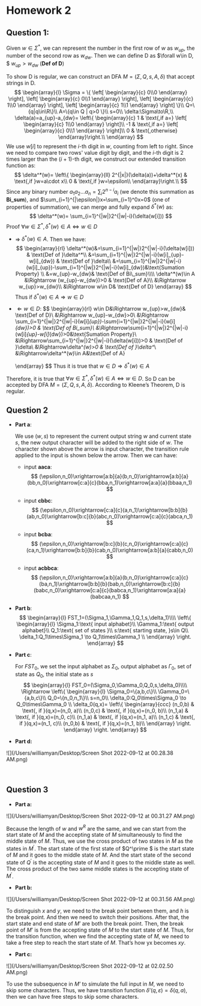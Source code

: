 # Homework 2

## Question 1:

Given $w\in \Sigma^*$, we can represent the number in the first row of $w$ as $w_{up}$, the number of the second row as $w_{dw}$. Then we can define D as $\forall w\in D, $  $w_{up}>w_{dw}$ (**Def of D**)  

To show D is regular, we can construct an DFA $M=(\Sigma,Q,s,A,\delta)$ that accept strings in D.
$$
\begin{array}{l}
\Sigma = \{
\left[ \begin{array}{c} 0\\0 \end{array} \right],
\left[ \begin{array}{c} 0\\1 \end{array} \right],
\left[ \begin{array}{c} 1\\0 \end{array} \right],
\left[ \begin{array}{c} 1\\1 \end{array} \right]
\}\\
Q=\{q|q\in\R\}\\
A=\{q\in Q | q>0 \}\\
s=0\\
\delta:\Sigma\to\R,\\
\delta(a)=a_{up}-a_{dw}=
\left\{
\begin{array}{c}  
	1 & \text{,if a=} \left[ \begin{array}{c} 1\\0 \end{array} \right]\\
	-1 & \text{,if a=} \left[ \begin{array}{c} 0\\1 \end{array} \right]\\
	0   & \text{,otherwise}
\end{array}\right.\\
\end{array}
$$
We use $w[i]$ to represent the $i$-th digit in $w$, counting from left to right. Since we need to compare two rows' value digit by digit, and the $i$-th digit is 2 times larger than the $(i+1)$-th digit, we construct our extended transition function as:
$$
\delta^*(w)=
\left\{
\begin{array}{ll}  
	2^{|x|}(\delta(a))+\delta^*(x) & \text{,if }w=a\cdot x\\
	0 & \text{,if }w=\epsilon\\
\end{array}\right.\\
$$
Since any binary number $a_1a_2...a_n=\sum_i 2^{n-i}a_i$ (we denote this summation as **Bi_sum**), and $\sum_{i=1}^{|\epsilon|}x=\sum_{i=1}^0x=0$ (one of properties of summation), we can merge and fully expand $\delta^*(w)$ as:
$$
\delta^*(w)=
\sum_{i=1}^{|w|}2^{|w|-i}(\delta(w[i]))
$$
Proof $\forall w\in\Sigma^*, \delta^*(w)\in A\iff w\in D$  

- $\Rightarrow$ $\delta^*(w)\in A$. Then we have:
  $$
  \begin{array}{rl}
  	\delta^*(w)&=\sum_{i=1}^{|w|}2^{|w|-i}(\delta(w[i])) & \text{Def of }\delta^*\\
      &=\sum_{i=1}^{|w|}2^{|w|-i}(w[i]_{up}-w[i]_{dw}) & \text{Def of }\delta\\
      &=\sum_{i=1}^{|w|}2^{|w|-i}(w[i]_{up})-\sum_{i=1}^{|w|}2^{|w|-i}(w[i]_{dw})&\text{Sumation Property} \\
      &=w_{up}-w_{dw}& \text{Def of Bi\_sum}\\\\
      \delta^*(w)\in A &\Rightarrow (w_{up}-w_{dw})>0 & \text{Def of A}\\
      &\Rightarrow w_{up}>w_{dw}\\
      &\Rightarrow w\in D& \text{Def of D}
  \end{array}
  $$
  Thus if $\delta^*(w)\in A\Rightarrow w\in D$

- $\Leftarrow w\in D$:
  $$
  \begin{array}{rl}
  	w\in D&\Rightarrow w_{up}>w_{dw}& \text{Def of D}\\
      &\Rightarrow w_{up}-w_{dw}>0\\
      &\Rightarrow \sum_{i=1}^{|w|}2^{|w|-i}(w[i]_{up})-\sum_{i=1}^{|w|}2^{|w|-i}(w[i]_{dw})>0 & \text{Def of Bi\_sum}\\
      &\Rightarrow\sum_{i=1}^{|w|}2^{|w|-i}(w[i]_{up}-w[i]_{dw})>0&\text{Sumation Property}\\
      &\Rightarrow\sum_{i=1}^{|w|}2^{|w|-i}(\delta(w[i]))>0 & \text{Def of }\delta\\
  	&\Rightarrow\delta^*(w)>0 & \text{Def of }\delta^*\\
  	&\Rightarrow\delta^*(w)\in A&\text{Def of A}
   	
  \end{array}
  $$
   Thus it is true that $w\in D\Rightarrow \delta^*(w)\in A$

Therefore, it is true that $\forall w\in\Sigma^*, \delta^*(w)\in A\iff w\in D$. So D can be accepted by DFA $M=(\Sigma,Q,s,A,\delta)$. According to Kleene’s Theorem, D is regular.



<div style="page-break-after: always;"></div>

## Question 2

- **Part a**:

  We use $(w, s)$ to represent the current output string $w$ and current state $s$, the new output character will be added to the right side of $w$. The character shown above the arrow is input character, the transition rule applied to the input is shown below the arrow. Then we can have: 

  - input **aaca**:
    $$
    (\epsilon,n_0)\xrightarrow[a:b]{a}(b,n_0)\xrightarrow[a:b]{a}(bb,n_0)\xrightarrow[c:a]{c}(bba,n_1)\xrightarrow[a:a]{a}(bbaa,n_1)
    $$

  - input **cbbc**:
    $$
    (\epsilon,n_0)\xrightarrow[c:a]{c}(a,n_1)\xrightarrow[b:b]{b}(ab,n_0)\xrightarrow[b:c]{b}(abc,n_0)\xrightarrow[c:a]{c}(abca,n_1)
    $$

  - input **bcba**:
    $$
    (\epsilon,n_0)\xrightarrow[b:c]{b}(c,n_0)\xrightarrow[c:a]{c}(ca,n_1)\xrightarrow[b:b]{b}(cab,n_0)\xrightarrow[a:b]{a}(cabb,n_0)
    $$

  - input **acbbca**:
    $$
    (\epsilon,n_0)\xrightarrow[a:b]{a}(b,n_0)\xrightarrow[c:a]{c}(ba,n_1)\xrightarrow[b:b]{b}(bab,n_0)\xrightarrow[b:c]{b}(babc,n_0)\xrightarrow[c:a]{c}(babca,n_1)\xrightarrow[a:a]{a}(babcaa,n_1)
    $$

<div style="page-break-after: always;"></div>

- **Part b**:
  $$
  \begin{array}{l}
  	FST_1=(\Sigma_1,\Gamma_1,Q_1,s,\delta_1)\\\\
  	\left\{
  	\begin{array}{l}
  	\Sigma_1:\text{ input alphabet}\\
  	\Gamma_1:\text{ output alphabet}\\
  	Q_1:\text{ set of states }\\
  	s:\text{ starting state, }s\in Q\\
  	\delta_1:Q_1\times\Sigma_1 \to Q_1\times\Gamma_1 \\
  	\end{array}
  	\right.
  \end{array}
  $$



<div style="page-break-after: always;"></div>

- **Part c**:

  For $FST_0$, we set the input alphabet as $\Sigma_0$, output alphabet as $\Gamma_0$, set of state as $Q_0$, the initial state as $s$
  $$
  \begin{array}{l}
  	FST_0=(\Sigma_0,\Gamma_0,Q_0,s,\delta_0)\\\\
  	\Rightarrow
  	\left\{
  	\begin{array}{l}
  	\Sigma_0=\{a,b,c\}\\
  	\Gamma_0=\{a,b,c\}\\
  	Q_0=\{n_0,n_1\}\\
  	s=n_0\\
  	\delta_0:Q_0\times\Sigma_0 \to Q_0\times\Gamma_0 \\
  	\delta_0(q,x)=
  	\left\{
  	\begin{array}{ccc}
  		(n_0,b) & \text{, if }(q,x)=(n_0, a)\\
  		(n_0,c) & \text{, if }(q,x)=(n_0, b)\\
  		(n_1,a) & \text{, if }(q,x)=(n_0, c)\\
  		(n_1,a) & \text{, if }(q,x)=(n_1, a)\\
  		(n_1,c) & \text{, if }(q,x)=(n_1, c)\\
  		(n_0,b) & \text{, if }(q,x)=(n_1, b)\\
  	\end{array}
  	\right.
  	\end{array}
  	\right.
  \end{array}
  $$



<div style="page-break-after: always;"></div>

-  **Part d:**

![](/Users/williamyan/Desktop/Screen Shot 2022-09-12 at 00.28.38 AM.png)

​	



<div style="page-break-after: always;"></div>

## Question 3

- **Part a:**

![](/Users/williamyan/Desktop/Screen Shot 2022-09-12 at 00.31.27 AM.png)

Because the length of $w$ and $w^R$ are the same, and we can start from the start state of $M$ and the accepting state of $M$ simultaneously to find the middle state of $M$. Thus, we use the cross product of two states in $M$ as the states in $M^\prime$. The start state of the first state of $Q^\prime $ is the start state of $M$ and it goes to the middle state of $M$. And the start state of the second state of $Q^\prime$ is the accepting state of $M$ and it goes to the middle state as well. The cross product of the two same middle states is the accepting state of $M^\prime$.

<div style="page-break-after: always;"></div>

- **Part b:**

![](/Users/williamyan/Desktop/Screen Shot 2022-09-12 at 00.31.56 AM.png)

To distinguish $x$ and $y$, we need to the break point between them, and $h$ is the break point. And then we need to switch their positions. After that, the start state and end state of $M’$ are both the break point. Then, the break point of $M’$ is from the accepting state of $M$ to the start state of $M$. Thus, for the transition function, when we find the accepting state of $M$, we need to take a free step to reach the start state of $M$. That’s how yx becomes $xy$.

<div style="page-break-after: always;"></div>



- **Part c:**

![](/Users/williamyan/Desktop/Screen Shot 2022-09-12 at 02.02.50 AM.png)

To use the subsequence in $M’$ to simulate the full input in $M$, we need to skip some characters. Thus, we have transition function $\delta’(q, \varepsilon) = \delta(q, a)$, then we can have free steps to skip some characters.